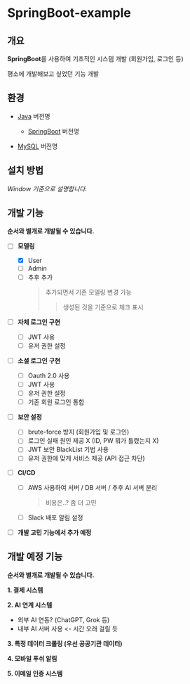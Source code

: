 # SpringBoot-example

## 개요
**SpringBoot**를 사용하여 기초적인 시스템 개발 (회원가입, 로그인 등)

평소에 개발해보고 싶었던 기능 개발


## 환경
* [Java]() 버전명
  * [SpringBoot]() 버전명

* [MySQL]() 버전명 

## 설치 방법
*Window 기준으로 설명합니다.*



## 개발 기능
**순서와 별개로 개발될 수 있습니다.**


- [ ] **모델링** 
  - [x] User
  - [ ] Admin
  - [ ] 추후 추가
    > 추가되면서 기존 모델링 변경 가능
    >> 생성된 것을 기준으로 체크 표시 

- [ ] **자체 로그인 구현**
  - [ ] JWT 사용
  - [ ] 유저 권한 설정

- [ ] **소셜 로그인 구현**
  - [ ] Oauth 2.0 사용
  - [ ] JWT 사용
  - [ ] 유저 권한 설정
  - [ ] 기존 회원 로그인 통합

- [ ] **보안 설정**
  - [ ] brute-force 방지 (회원가입 및 로그인)
  - [ ] 로그인 실패 원인 제공 X (ID, PW 뭐가 틀렸는지 X)
  - [ ] JWT 보안 BlackList 기법 사용
  - [ ] 유저 권한에 맞게 서비스 제공 (API 접근 차단)

- [ ] **CI/CD**
  - [ ] AWS 사용하여 서버 / DB 서버 / 추후 AI 서버 분리
    > 비용은..? 좀 더 고민 
  - [ ] Slack 배포 알림 설정

- [ ] **개발 고민 기능에서 추가 예정**


## 개발 예정 기능
**순서와 별개로 개발될 수 있습니다.**

**1. 결제 시스템**

**2. AI 연계 시스템**
  * 외부 AI 연동? (ChatGPT, Grok 등)
  * 내부 AI 서버 사용 <- 시간 오래 걸릴 듯

**3. 특정 데이터 크롤링 (우선 공공기관 데이터)**

**4. 모바일 푸쉬 알림**

**5. 이메일 인증 시스템**

